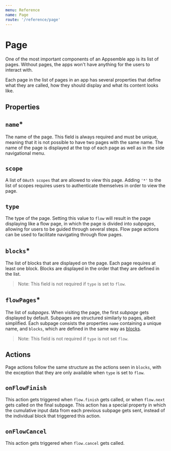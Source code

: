 ```yaml
---
menu: Reference
name: Page
route: '/reference/page'
---
```


# Page

One of the most important components of an Appsemble app is its list of pages. Without pages, the
apps won't have anything for the users to interact with.

Each page in the list of pages in an app has several properties that define what they are called,
how they should display and what its content looks like.

## Properties

## `name`\*

The name of the page. This field is always required and must be unique, meaning that it is not
possible to have two pages with the same name. The name of the page is displayed at the top of each
page as well as in the side navigational menu.

## `scope`

A list of `OAuth scopes` that are allowed to view this page. Adding `'*'` to the list of scopes
requires users to authenticate themselves in order to view the page.

## `type`

The type of the page. Setting this value to `flow` will result in the page displaying like a flow
page, in which the page is divided into _subpages_, allowing for users to be guided through several
steps. Flow page actions can be used to facilitate navigating through flow pages.

## `blocks`\*

The list of blocks that are displayed on the page. Each page requires at least one block. Blocks are
displayed in the order that they are defined in the list.

> Note: This field is not required if `type` is set to `flow`.

## `flowPages`\*

The list of _subpages_. When visiting the page, the first _subpage_ gets displayed by default.
Subpages are structured similarly to pages, albeit simplified. Each subpage consists the properties
`name` containing a unique name, and `blocks`, which are defined in the same way as
[blocks](#blocks).

> Note: This field is not required if `type` is not set `flow`.

## Actions

Page actions follow the same structure as the actions seen in `blocks`, with the exception that they
are only available when `type` is set to `flow`.

## `onFlowFinish`

This action gets triggered when `flow.finish` gets called, or when `flow.next` gets called on the
final subpage. This action has a special property in which the cumulative input data from each
previous subpage gets sent, instead of the individual block that triggered this action.

## `onFlowCancel`

This action gets triggered when `flow.cancel` gets called.
